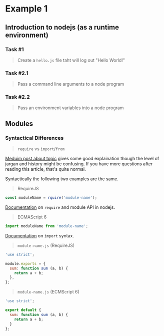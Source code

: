 # Example 1

## Introduction to nodejs (as a runtime environment)

### Task #1
> Create a `hello.js` file taht will log out "Hello World!"

### Task #2.1
> Pass a command line arguments to a node program

### Task #2.2
> Pass an environment variables into a node program


## Modules

### Syntactical Differences

> `require` vs `import`/`from`

[Meduim post about topic](https://medium.com/computed-comparisons/commonjs-vs-amd-vs-requirejs-vs-es6-modules-2e814b114a0b) gives some good explaination though the level of jargan and history might be confusing. If you have more questions after reading this article, that's quite normal.

Syntactically the following two examples are the same.
> RequireJS
```js
const moduleName = rquire('module-name');
```
[Documentation](https://nodejs.org/api/modules.html) on `require` and module API in nodejs.

> ECMAScript 6
```js
import moduleName from 'module-name';
```
[Documentation](https://developer.mozilla.org/en-US/docs/Web/JavaScript/Reference/Statements/import) on `import` syntax.

> `module-name.js` (RequireJS)
```js
'use strict';

module.exports = {
  sum: function sum (a, b) {
    return a + b;
  },
};
```

> `module-name.js` (ECMScript 6)
```js
'use strict';

export default {
  sum: function sum (a, b) {
    return a + b;
  }
};
```